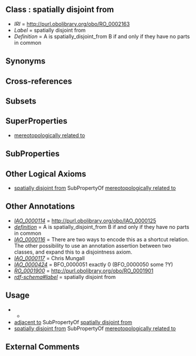 
## Class : spatially disjoint from

 * *IRI* = http://purl.obolibrary.org/obo/RO_0002163
 * *Label* = spatially disjoint from
 * *Definition* = A is spatially_disjoint_from B if and only if they have no parts in common

## Synonyms


## Cross-references


## Subsets


## SuperProperties

 * [mereotopologically related to](../../RO/23/RO_0002323.md)

## SubProperties


## Other Logical Axioms

 * [spatially disjoint from](../../RO/63/RO_0002163.md) SubPropertyOf [mereotopologically related to](../../RO/23/RO_0002323.md)

## Other Annotations

 * *[IAO_0000114](../../IAO/14/IAO_0000114.md)* = http://purl.obolibrary.org/obo/IAO_0000125
 * *[definition](../../IAO/15/IAO_0000115.md)* = A is spatially_disjoint_from B if and only if they have no parts in common
 * *[IAO_0000116](../../IAO/16/IAO_0000116.md)* = There are two ways to encode this as a shortcut relation. The other possibility to use an annotation assertion between two classes, and expand this to a disjointness axiom. 
 * *[IAO_0000117](../../IAO/17/IAO_0000117.md)* = Chris Mungall
 * *[IAO_0000424](../../IAO/24/IAO_0000424.md)* = BFO_0000051 exactly 0 (BFO_0000050 some ?Y)
 * *[RO_0001900](../../RO/00/RO_0001900.md)* = http://purl.obolibrary.org/obo/RO_0001901
 * *[rdf-schema#label](../../el/rdf-schema#label.md)* = spatially disjoint from

## Usage

 * -
 * [adjacent to](../../RO/20/RO_0002220.md) SubPropertyOf [spatially disjoint from](../../RO/63/RO_0002163.md)
 * [spatially disjoint from](../../RO/63/RO_0002163.md) SubPropertyOf [mereotopologically related to](../../RO/23/RO_0002323.md)

## External Comments

